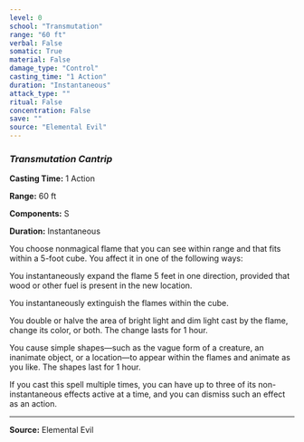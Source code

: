 ```yaml
---
level: 0
school: "Transmutation"
range: "60 ft"
verbal: False
somatic: True
material: False
damage_type: "Control"
casting_time: "1 Action"
duration: "Instantaneous"
attack_type: ""
ritual: False
concentration: False
save: ""
source: "Elemental Evil"
---
```


### *Transmutation Cantrip*

**Casting Time:** 1 Action

**Range:** 60 ft

**Components:** S

**Duration:** Instantaneous

You choose nonmagical flame that you can see within range and that fits within a 5-foot cube. You affect it in one of the following ways:
 
  You instantaneously expand the flame 5 feet in one direction, provided that wood or other fuel is present in the new location.
 
  You instantaneously extinguish the flames within the cube.
 
  You double or halve the area of bright light and dim light cast by the flame, change its color, or both. The change lasts for 1 hour.
 
  You cause simple shapes—such as the vague form of a creature, an inanimate object, or a location—to appear within the flames and animate as you like. The shapes last for 1 hour.
 
 If you cast this spell multiple times, you can have up to three of its non-instantaneous effects active at a time, and you can dismiss such an effect as an action.

---
**Source:** Elemental Evil
